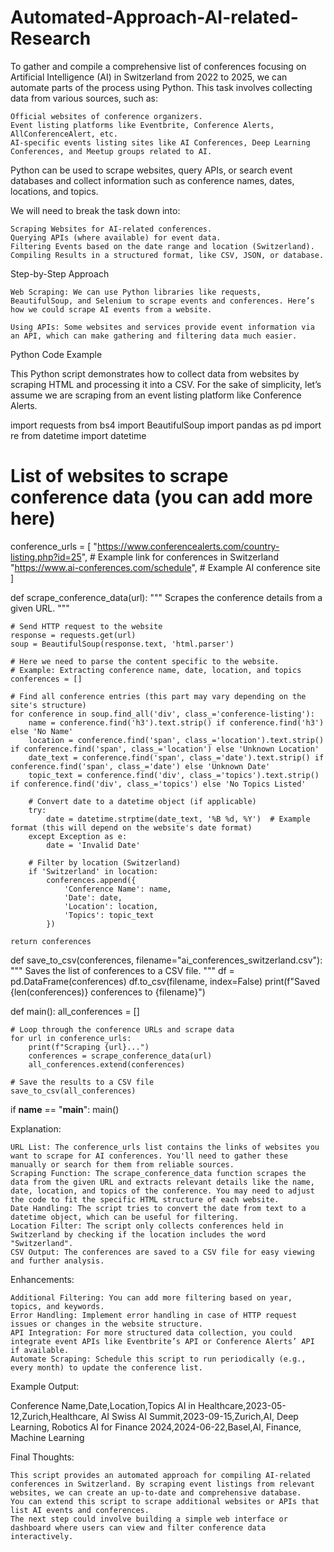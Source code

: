 # Automated-Approach-AI-related-Research
To gather and compile a comprehensive list of conferences focusing on Artificial Intelligence (AI) in Switzerland from 2022 to 2025, we can automate parts of the process using Python. This task involves collecting data from various sources, such as:

    Official websites of conference organizers.
    Event listing platforms like Eventbrite, Conference Alerts, AllConferenceAlert, etc.
    AI-specific events listing sites like AI Conferences, Deep Learning Conferences, and Meetup groups related to AI.

Python can be used to scrape websites, query APIs, or search event databases and collect information such as conference names, dates, locations, and topics.

We will need to break the task down into:

    Scraping Websites for AI-related conferences.
    Querying APIs (where available) for event data.
    Filtering Events based on the date range and location (Switzerland).
    Compiling Results in a structured format, like CSV, JSON, or database.

Step-by-Step Approach

    Web Scraping: We can use Python libraries like requests, BeautifulSoup, and Selenium to scrape events and conferences. Here’s how we could scrape AI events from a website.

    Using APIs: Some websites and services provide event information via an API, which can make gathering and filtering data much easier.

Python Code Example

This Python script demonstrates how to collect data from websites by scraping HTML and processing it into a CSV. For the sake of simplicity, let’s assume we are scraping from an event listing platform like Conference Alerts.

import requests
from bs4 import BeautifulSoup
import pandas as pd
import re
from datetime import datetime

# List of websites to scrape conference data (you can add more here)
conference_urls = [
    "https://www.conferencealerts.com/country-listing.php?id=25",  # Example link for conferences in Switzerland
    "https://www.ai-conferences.com/schedule",  # Example AI conference site
]

def scrape_conference_data(url):
    """
    Scrapes the conference details from a given URL.
    """

    # Send HTTP request to the website
    response = requests.get(url)
    soup = BeautifulSoup(response.text, 'html.parser')

    # Here we need to parse the content specific to the website.
    # Example: Extracting conference name, date, location, and topics
    conferences = []

    # Find all conference entries (this part may vary depending on the site's structure)
    for conference in soup.find_all('div', class_='conference-listing'):
        name = conference.find('h3').text.strip() if conference.find('h3') else 'No Name'
        location = conference.find('span', class_='location').text.strip() if conference.find('span', class_='location') else 'Unknown Location'
        date_text = conference.find('span', class_='date').text.strip() if conference.find('span', class_='date') else 'Unknown Date'
        topic_text = conference.find('div', class_='topics').text.strip() if conference.find('div', class_='topics') else 'No Topics Listed'

        # Convert date to a datetime object (if applicable)
        try:
            date = datetime.strptime(date_text, '%B %d, %Y')  # Example format (this will depend on the website's date format)
        except Exception as e:
            date = 'Invalid Date'

        # Filter by location (Switzerland)
        if 'Switzerland' in location:
            conferences.append({
                'Conference Name': name,
                'Date': date,
                'Location': location,
                'Topics': topic_text
            })

    return conferences

def save_to_csv(conferences, filename="ai_conferences_switzerland.csv"):
    """
    Saves the list of conferences to a CSV file.
    """
    df = pd.DataFrame(conferences)
    df.to_csv(filename, index=False)
    print(f"Saved {len(conferences)} conferences to {filename}")

def main():
    all_conferences = []
    
    # Loop through the conference URLs and scrape data
    for url in conference_urls:
        print(f"Scraping {url}...")
        conferences = scrape_conference_data(url)
        all_conferences.extend(conferences)
    
    # Save the results to a CSV file
    save_to_csv(all_conferences)

if __name__ == "__main__":
    main()

Explanation:

    URL List: The conference_urls list contains the links of websites you want to scrape for AI conferences. You'll need to gather these manually or search for them from reliable sources.
    Scraping Function: The scrape_conference_data function scrapes the data from the given URL and extracts relevant details like the name, date, location, and topics of the conference. You may need to adjust the code to fit the specific HTML structure of each website.
    Date Handling: The script tries to convert the date from text to a datetime object, which can be useful for filtering.
    Location Filter: The script only collects conferences held in Switzerland by checking if the location includes the word "Switzerland".
    CSV Output: The conferences are saved to a CSV file for easy viewing and further analysis.

Enhancements:

    Additional Filtering: You can add more filtering based on year, topics, and keywords.
    Error Handling: Implement error handling in case of HTTP request issues or changes in the website structure.
    API Integration: For more structured data collection, you could integrate event APIs like Eventbrite’s API or Conference Alerts’ API if available.
    Automate Scraping: Schedule this script to run periodically (e.g., every month) to update the conference list.

Example Output:

Conference Name,Date,Location,Topics
AI in Healthcare,2023-05-12,Zurich,Healthcare, AI
Swiss AI Summit,2023-09-15,Zurich,AI, Deep Learning, Robotics
AI for Finance 2024,2024-06-22,Basel,AI, Finance, Machine Learning

Final Thoughts:

    This script provides an automated approach for compiling AI-related conferences in Switzerland. By scraping event listings from relevant websites, we can create an up-to-date and comprehensive database.
    You can extend this script to scrape additional websites or APIs that list AI events and conferences.
    The next step could involve building a simple web interface or dashboard where users can view and filter conference data interactively.
